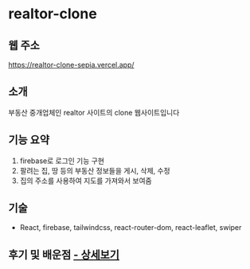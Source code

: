 # realtor-clone

## 웹 주소

https://realtor-clone-sepia.vercel.app/

## 소개

부동산 중개업체인 realtor 사이트의 clone 웹사이트입니다

## 기능 요약

1. firebase로 로그인 기능 구현
2. 팔려는 집, 땅 등의 부동산 정보들을 게시, 삭제, 수정
3. 집의 주소를 사용하여 지도를 가져와서 보여줌

## 기술

- React, firebase, tailwindcss, react-router-dom, react-leaflet, swiper

## 후기 및 배운점 [ - 상세보기](https://velog.io/@wjdtmfgh/realtor-clone-%ED%94%84%EB%A1%9C%EC%A0%9D%ED%8A%B8-%EB%B0%B0%EC%9A%B4%EC%A0%90-%ED%9B%84%EA%B8%B0)
